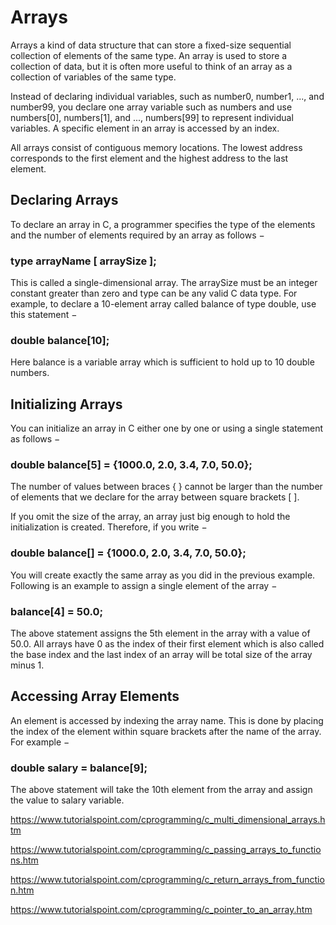# Arrays

Arrays a kind of data structure that can store a fixed-size sequential collection of elements of the same type. An array is used to store a collection of data, but it is often more useful to think of an array as a collection of variables of the same type.

Instead of declaring individual variables, such as number0, number1, ..., and number99, you declare one array variable such as numbers and use numbers[0], numbers[1], and ..., numbers[99] to represent individual variables. A specific element in an array is accessed by an index.

All arrays consist of contiguous memory locations. The lowest address corresponds to the first element and the highest address to the last element.

## Declaring Arrays

To declare an array in C, a programmer specifies the type of the elements and the number of elements required by an array as follows −

### type arrayName [ arraySize ];

This is called a single-dimensional array. The arraySize must be an integer constant greater than zero and type can be any valid C data type. For example, to declare a 10-element array called balance of type double, use this statement −

### double balance[10];

Here balance is a variable array which is sufficient to hold up to 10 double numbers.

## Initializing Arrays

You can initialize an array in C either one by one or using a single statement as follows −

### double balance[5] = {1000.0, 2.0, 3.4, 7.0, 50.0};

The number of values between braces { } cannot be larger than the number of elements that we declare for the array between square brackets [ ].

If you omit the size of the array, an array just big enough to hold the initialization is created. Therefore, if you write −

### double balance[] = {1000.0, 2.0, 3.4, 7.0, 50.0};

You will create exactly the same array as you did in the previous example. Following is an example to assign a single element of the array −

### balance[4] = 50.0;

The above statement assigns the 5th element in the array with a value of 50.0. All arrays have 0 as the index of their first element which is also called the base index and the last index of an array will be total size of the array minus 1.

## Accessing Array Elements

An element is accessed by indexing the array name. This is done by placing the index of the element within square brackets after the name of the array. For example −

### double salary = balance[9];

The above statement will take the 10th element from the array and assign the value to salary variable.

https://www.tutorialspoint.com/cprogramming/c_multi_dimensional_arrays.htm

https://www.tutorialspoint.com/cprogramming/c_passing_arrays_to_functions.htm

https://www.tutorialspoint.com/cprogramming/c_return_arrays_from_function.htm

https://www.tutorialspoint.com/cprogramming/c_pointer_to_an_array.htm
